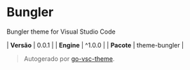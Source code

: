 # Bungler

Bungler theme for Visual Studio Code

| **Versão** | 0.0.1 |
| **Engine** | ^1.0.0 |
| **Pacote** | theme-bungler |

> Autogerado por [go-vsc-theme](https://github.com/natalbu/go-vsc-theme).
